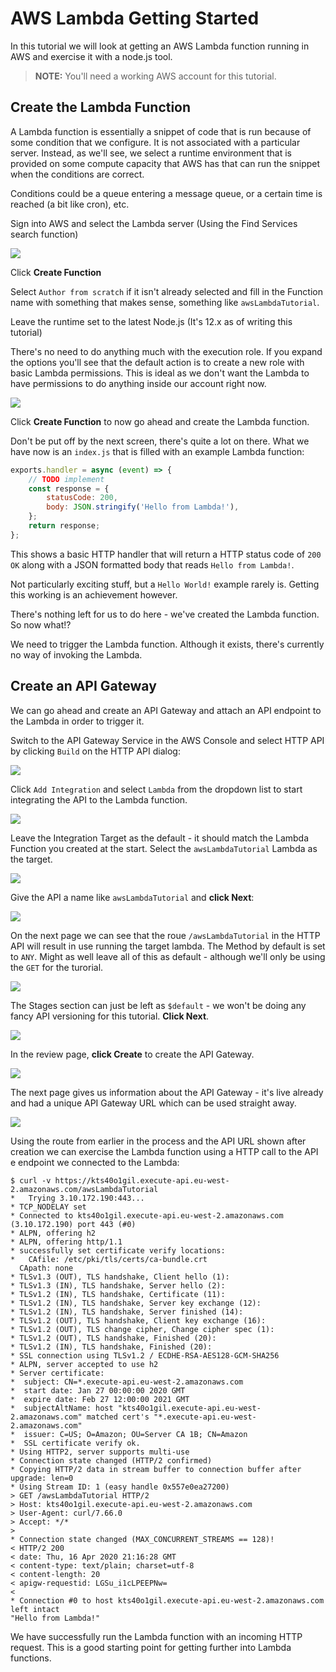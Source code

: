# AWS Lambda Getting Started

In this tutorial we will look at getting an AWS Lambda function running in AWS and exercise it with a node.js tool.

>**NOTE:** You'll need a working AWS account for this tutorial.

## Create the Lambda Function

A Lambda function is essentially a snippet of code that is run because of some condition that we configure. It is not associated with a particular server. Instead, as we'll see, we select a runtime environment that is provided on some compute capacity that AWS has that can run the snippet when the conditions are correct.

Conditions could be a queue entering a message queue, or a certain time is reached (a bit like cron), etc.

Sign into AWS and select the Lambda server (Using the Find Services search function)

![](/images/open-software/arduino/arm-lambda-getting-started/100-lambda-frontscreen.png)

Click **Create Function**

Select `Author from scratch` if it isn't already selected and fill in the Function name with something that makes sense, something like `awsLambdaTutorial`.

Leave the runtime set to the latest Node.js (It's 12.x as of writing this tutorial)

There's no need to do anything much with the execution role. If you expand the options you'll see that the default action is to create a new role with basic Lambda permissions. This is ideal as we don't want the Lambda to have permissions to do anything inside our account right now.

![](/images/open-software/arduino/arm-lambda-getting-started/110-lambda-create.png)

Click **Create Function** to now go ahead and create the Lambda function.

Don't be put off by the next screen, there's quite a lot on there. What we have now is an `index.js` that is filled with an example Lambda function:

```javascript
exports.handler = async (event) => {
    // TODO implement
    const response = {
        statusCode: 200,
        body: JSON.stringify('Hello from Lambda!'),
    };
    return response;
};
```

This shows a basic HTTP handler that will return a HTTP status code of `200 OK` along with a JSON formatted body that reads `Hello from Lambda!`.

Not particularly exciting stuff, but a `Hello World!` example rarely is. Getting this working is an achievement however.

There's nothing left for us to do here - we've created the Lambda function. So now what!?

We need to trigger the Lambda function. Although it exists, there's currently no way of invoking the Lambda.

## Create an API Gateway

We can go ahead and create an API Gateway and attach an API endpoint to the Lambda in order to trigger it.

Switch to the API Gateway Service in the AWS Console and select HTTP API by clicking `Build` on the HTTP API dialog:

![](/images/open-software/arduino/arm-lambda-getting-started/120-api-gateway-http.png)

Click `Add Integration` and select `Lambda` from the dropdown list to start integrating the API to the Lambda function.

![](/images/open-software/arduino/arm-lambda-getting-started/130-api-gateway-add-lambda.png)

Leave the Integration Target as the default - it should match the Lambda Function you created at the start. Select the `awsLambdaTutorial` Lambda as the target.

![](/images/open-software/arduino/arm-lambda-getting-started/140-api-gateway-add-lambda-awslambdatutorial.png)

Give the API a name like `awsLambdaTutorial` and **click Next**:

![](/images/open-software/arduino/arm-lambda-getting-started/150-api-gateway-add-lambda-name.png)

On the next page we can see that the roue `/awsLambdaTutorial` in the HTTP API will result in use running the target lambda. The Method by default is set to `ANY`. Might as well leave all of this as default - although we'll only be using the `GET` for the turorial.

![](/images/open-software/arduino/arm-lambda-getting-started/160-api-gateway-add-lambda-routes.png)

The Stages section can just be left as `$default` - we won't be doing any fancy API versioning for this tutorial. **Click Next**.

![](/images/open-software/arduino/arm-lambda-getting-started/170-api-gateway-add-lambda-stages.png)

In the review page, **click Create** to create the API Gateway.

![](/images/open-software/arduino/arm-lambda-getting-started/180-api-gateway-add-lambda-review.png)

The next page gives us information about the API Gateway - it's live already and had a unique API Gateway URL which can be used straight away.

![](/images/open-software/arduino/arm-lambda-getting-started/190-api-gateway-add-lambda-create.png)

Using the route from earlier in the process and the API URL shown after creation we can exercise the Lambda function using a HTTP call to the API e
endpoint we connected to the Lambda:

```
$ curl -v https://kts40o1gil.execute-api.eu-west-2.amazonaws.com/awsLambdaTutorial
*   Trying 3.10.172.190:443...
* TCP_NODELAY set
* Connected to kts40o1gil.execute-api.eu-west-2.amazonaws.com (3.10.172.190) port 443 (#0)
* ALPN, offering h2
* ALPN, offering http/1.1
* successfully set certificate verify locations:
*   CAfile: /etc/pki/tls/certs/ca-bundle.crt
  CApath: none
* TLSv1.3 (OUT), TLS handshake, Client hello (1):
* TLSv1.3 (IN), TLS handshake, Server hello (2):
* TLSv1.2 (IN), TLS handshake, Certificate (11):
* TLSv1.2 (IN), TLS handshake, Server key exchange (12):
* TLSv1.2 (IN), TLS handshake, Server finished (14):
* TLSv1.2 (OUT), TLS handshake, Client key exchange (16):
* TLSv1.2 (OUT), TLS change cipher, Change cipher spec (1):
* TLSv1.2 (OUT), TLS handshake, Finished (20):
* TLSv1.2 (IN), TLS handshake, Finished (20):
* SSL connection using TLSv1.2 / ECDHE-RSA-AES128-GCM-SHA256
* ALPN, server accepted to use h2
* Server certificate:
*  subject: CN=*.execute-api.eu-west-2.amazonaws.com
*  start date: Jan 27 00:00:00 2020 GMT
*  expire date: Feb 27 12:00:00 2021 GMT
*  subjectAltName: host "kts40o1gil.execute-api.eu-west-2.amazonaws.com" matched cert's "*.execute-api.eu-west-2.amazonaws.com"
*  issuer: C=US; O=Amazon; OU=Server CA 1B; CN=Amazon
*  SSL certificate verify ok.
* Using HTTP2, server supports multi-use
* Connection state changed (HTTP/2 confirmed)
* Copying HTTP/2 data in stream buffer to connection buffer after upgrade: len=0
* Using Stream ID: 1 (easy handle 0x557e0ea27200)
> GET /awsLambdaTutorial HTTP/2
> Host: kts40o1gil.execute-api.eu-west-2.amazonaws.com
> User-Agent: curl/7.66.0
> Accept: */*
>
* Connection state changed (MAX_CONCURRENT_STREAMS == 128)!
< HTTP/2 200
< date: Thu, 16 Apr 2020 21:16:28 GMT
< content-type: text/plain; charset=utf-8
< content-length: 20
< apigw-requestid: LGSu_i1cLPEEPNw=
<
* Connection #0 to host kts40o1gil.execute-api.eu-west-2.amazonaws.com left intact
"Hello from Lambda!"
```

We have successfully run the Lambda function with an incoming HTTP request. This is a good starting point for getting further into Lambda functions.
